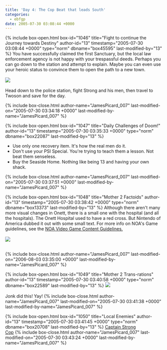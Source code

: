 ```yaml
---
title: 'Day 4: The Cop Beat that leads South'
categories:
  - ebfgp
date: 2005-07-30 03:08:44 +0000
---
```

{% include box-open.html box-id="1046" title="Fight to continue the Journey towards Destiny" author-id="13" timestamp="2005-07-30 03:08:44 +0000" type="norm" dbname="box45595" last-modified-by="13" %}
You have successfully claimed the first Sanctuary, but the local law enforcement agency is not happy with your trespassful deeds. Perhaps you can go down to the station and attempt to explain. Maybe you can even use your heroic status to convince them to open the path to a new town.<br /><br />
<img src="http - //classic.starmen.net/ebfgp/img/eb4.png"/><br /><br />
Head down to the police station, fight Strong and his men, then travel to Twoson and save for the day.


{% include box-close.html author-name="JamesPicard_007" last-modified-on="2005-07-30 03:34:18 +0000" last-modified-by-name="JamesPicard_007" %}

{% include box-open.html box-id="1047" title="Daily Challenges of Doom!" author-id="13" timestamp="2005-07-30 03:35:33 +0000" type="norm" dbname="box22087" last-modified-by="13" %}
<ul>
<li>Use only one recovery item. It's how the real men do it.</li>
<li>Don't use your PSI Special. You're trying to teach them a lesson. Not beat them senseless.</li>
<li>Buy the Seaside Home. Nothing like being 13 and having your own shack.</li>
</ul>
{% include box-close.html author-name="JamesPicard_007" last-modified-on="2005-07-30 03:37:51 +0000" last-modified-by-name="JamesPicard_007" %}

{% include box-open.html box-id="1048" title="Mother 2 Factoids" author-id="13" timestamp="2005-07-30 03:38:42 +0000" type="norm" dbname="box13373" last-modified-by="13" %}
 Although there aren't many more visual changes in Onett, there is a small one with the hospital (and all the hospitals). The Onett Hospital used to have a red cross. But Nintendo of America dubbed it out with some small text. For more info on NOA's Game guidelines, see the <a href="http://classic.starmen.net/mother2/misc/noaguidelines.txt">NOA Video Game Content Guidelines.</a><br /><br />
<img src="http - //classic.starmen.net/ebfgp/img/mo4.gif"/><br /><br />

{% include box-close.html author-name="JamesPicard_007" last-modified-on="2006-08-03 03:35:00 +0000" last-modified-by-name="JamesPicard_007" %}

{% include box-open.html box-id="1049" title="Mother 2 Trans-rations" author-id="13" timestamp="2005-07-30 03:40:58 +0000" type="norm" dbname="box22589" last-modified-by="13" %}
<img src="http - //classic.starmen.net/ebfgp/trans/tr4.gif"/><br /><br />
Jonk did this! Yay!
{% include box-close.html author-name="JamesPicard_007" last-modified-on="2005-07-30 03:41:38 +0000" last-modified-by-name="JamesPicard_007" %}

{% include box-open.html box-id="1050" title="Local Enemies" author-id="13" timestamp="2005-07-30 03:41:45 +0000" type="norm" dbname="box20708" last-modified-by="13" %}
<a href="http://starmen.net/mother2/ebdb/enemies.php?enemy=227">Captain Strong</a><br />
<a href="http://starmen.net/mother2/ebdb/enemies.php?enemy=53">Cop</a>
{% include box-close.html author-name="JamesPicard_007" last-modified-on="2005-07-30 03:43:24 +0000" last-modified-by-name="JamesPicard_007" %}
